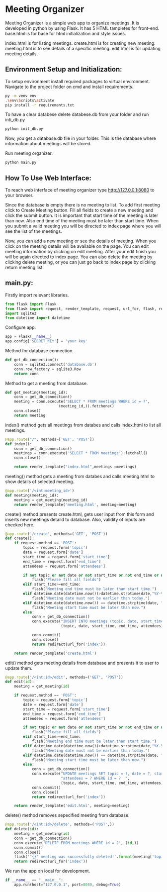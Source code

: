 # Meeting Organizer

Meeting Organizer is a simple web app to organize meetings. It is developed in python by using Flask. It has 5 HTML tampletes for front-end. base.html is for base for html initialization and style issues.

index.html is for listing meetings. create.html is for creating new meeting. meeting.html is to see details of a specific meeting. edit.html is for updating meeting details.

## Environment Setup and Initialization:

To setup environment install required packages to virtual environment. Navigate to the project folder on cmd and install
requirements.

```bash
py -m venv env
.\env\Scripts\activate
pip install -r requirements.txt
```
To have a clear databese delete databese.db from your folder and run inti_db.py

```bash
python init_db.py
```
Now, you get a database.db file in your folder. This is the database where information about meetings will be stored. 

Run meeting organizer.

```bash
python main.py
```

## How To Use Web Interface:

To reach web interface of meeting organizer type http://127.0.0.1:8080 to your browser.

Since the database is empty there is no meeting to list. To add first meeting click to Create Meeting button. Fill all
fields to create a new meeting and click the submit button. It is important that start time of the meeting is later than now.
Also end time of the meeting must be later than start time. When you submit a valid meeting you will be directed to index page
where you will see the list of the meetings.

Now, you can add a new meeting or see the details of meeting. When you click on the meeting details will be available on the page.
You can edit meeting information by clicking on edit meeting. After your edit finish you will be again directed to index page.
You can also delete the meeting by clicking delete meeting, or you can just go back to index page by clicking return meeting list.

## main.py:
Firstly import relevant libraries.
```python
from flask import Flask
from flask import request, render_template, request, url_for, flash, redirect
import sqlite3
from datetime import datetime
```
Configure app.
```python
app = Flask(__name__)
app.config['SECRET_KEY'] = 'your key'
```
Method for database connection.
```python
def get_db_connection():
    conn = sqlite3.connect('database.db')
    conn.row_factory = sqlite3.Row
    return conn
```
Method to get a meeting from database.
```python
def get_meeting(meeting_id):
    conn = get_db_connection()
    meeting = conn.execute('SELECT * FROM meetings WHERE id = ?',
                        (meeting_id,)).fetchone()
    conn.close()
    return meeting
```
index() method gets all meetings from databes and calls index.html to list all meetings.
```python
@app.route("/", methods=['GET', 'POST'])
def index():
    conn = get_db_connection()
    meetings = conn.execute('SELECT * FROM meetings').fetchall()
    conn.close()

    return render_template("index.html",meetings =meetings)
```
meeting() method gets a meeting from databes and calls meeting.html to show details of selected meeting.
```python
@app.route('/<int:meeting_id>')
def meeting(meeting_id):
    meeting = get_meeting(meeting_id)
    return render_template('meeting.html', meeting=meeting)
```
create() method presents create.html, gets user input from this form and inserts new meetings detaild to database.
Also, validity of inputs are checked here.
```python
@app.route('/create', methods=('GET', 'POST'))
def create():
    if request.method == 'POST':
        topic = request.form['topic']
        date = request.form['date']
        start_time = request.form['start_time']
        end_time = request.form['end_time']
        attendees = request.form['attendees']

        if not topic or not date or not start_time or not end_time or not attendees :
            flash("Please fill all fields")
        elif start_time>=end_time:
            flash("Meeting end time must be later than start time.")
        elif datetime.date(datetime.now())>datetime.strptime(date,"%Y-%m-%d").date():
            flash("Meeting date must not be earlier than today.")
        elif datetime.date(datetime.now()) == datetime.strptime(date, "%Y-%m-%d").date() and datetime.now().time()>datetime.strptime(start_time,"%H:%M").time():
            flash("Meeting start time must be later than now.")
        else:
            conn = get_db_connection()
            conn.execute("INSERT INTO meetings (topic, date, start_time, end_time, attendees) VALUES (?, ?,?, ?, ?)",
                         (topic, date, start_time, end_time, attendees))

            conn.commit()
            conn.close()
            return redirect(url_for('index'))

    return render_template('create.html')
```
edit() method gets meeting details from database and presents it to user to update them.
```python
@app.route('/<int:id>/edit', methods=('GET', 'POST'))
def edit(id):
    meeting = get_meeting(id)

    if request.method == 'POST':
        topic = request.form['topic']
        date = request.form['date']
        start_time = request.form['start_time']
        end_time = request.form['end_time']
        attendees = request.form['attendees']

        if not topic or not date or not start_time or not end_time or not attendees :
            flash("Please fill all fields")
        elif start_time>=end_time:
            flash("Meeting end time must be later than start time.")
        elif datetime.date(datetime.now())>datetime.strptime(date,"%Y-%m-%d").date():
            flash("Meeting date must not be earlier than today.")
        elif datetime.date(datetime.now()) == datetime.strptime(date, "%Y-%m-%d").date() and datetime.now().time()>datetime.strptime(start_time,"%H:%M").time():
            flash("Meeting start time must be later than now.")
        else:
            conn = get_db_connection()
            conn.execute("UPDATE meetings SET topic = ?, date = ?, start_time = ?, end_time = ?, "
                         "attendees = ? WHERE id = ?  ",
                         (topic, date, start_time, end_time, attendees, id))
            conn.commit()
            conn.close()
            return redirect(url_for('index'))

    return render_template('edit.html', meeting=meeting)
```
delete() method removes sepecified meeting from database.
```python
@app.route('/<int:id>/delete', methods=('POST',))
def delete(id):
    meeting = get_meeting(id)
    conn = get_db_connection()
    conn.execute('DELETE FROM meetings WHERE id = ?', (id,))
    conn.commit()
    conn.close()
    flash('"{}" meeting was successfully deleted!'.format(meeting['topic']))
    return redirect(url_for('index'))
```
We run the app on local for development.
```python
if __name__ == "__main__":
    app.run(host="127.0.0.1", port=8080, debug=True)
```
